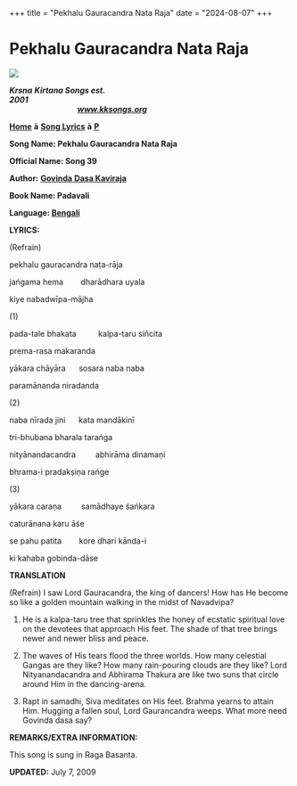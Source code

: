 +++
title = "Pekhalu Gauracandra Nata Raja"
date = "2024-08-07"
+++

# Pekhalu Gauracandra Nata Raja
**[![](http://kksongs.org/image_files/image002.jpg)](http://kksongs.org/)**

**_Krsna_** **_Kirtana Songs est. 2001_**                                                                                                                                                      **_www.kksongs.org_**

**[Home](http://kksongs.org/)** **à** **[Song Lyrics](http://kksongs.org/lyrics.html)** **à** **[P](http://kksongs.org/songs/song_p.html)**

**Song Name: Pekhalu Gauracandra Nata Raja**

**Official Name: Song 39**

**Author:** [**Govinda** **Dasa Kaviraja**](http://kksongs.org/authors/list/govindadasa.html)

**Book Name: Padavali**

**Language: [Bengali](http://kksongs.org/language/list/bengali.html)**

**LYRICS:**

(Refrain)

pekhalu gauracandra naṭa-rāja

jańgama hema        dharādhara uyala

kiye nabadwīpa-mājha

(1)

pada\-tale bhakata          kalpa-taru siñcita

prema-rasa makaranda

yākara chāyāra      sosara naba naba

paramānanda niradanda

(2)

naba nīrada jini      kata mandākinī

tri-bhubana bharala tarańga

nityānandacandra         abhirāma dinamaṇi

bhrama-i pradakṣiṇa rańge

(3)

yākara caraṇa         samādhaye śańkara

caturānana karu āśe

se pahu patita        kore dhari kānda-i

ki kahaba gobinda-dāse

**TRANSLATION**

(Refrain) I saw Lord Gauracandra, the king of dancers! How has He become so like a golden mountain walking in the midst of Navadvipa?

1) He is a kalpa-taru tree that sprinkles the honey of ecstatic spiritual love on the devotees that approach His feet. The shade of that tree brings newer and newer bliss and peace.

2) The waves of His tears flood the three worlds. How many celestial Gangas are they like? How many rain-pouring clouds are they like? Lord Nityanandacandra and Abhirama Thakura are like two suns that circle around Him in the dancing-arena.

3) Rapt in samadhi, Siva meditates on His feet. Brahma yearns to attain Him. Hugging a fallen soul, Lord Gaurancandra weeps. What more need Govinda dasa say?

**REMARKS/EXTRA INFORMATION:**

This song is sung in Raga Basanta.

**UPDATED:** July 7, 2009